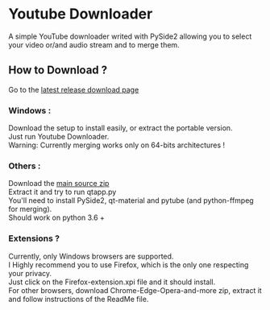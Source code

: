 # Youtube Downloader  
A simple YouTube downloader writed with PySide2 allowing you to select your video or/and audio stream and to merge them.  
## How to Download ?  
Go to the [latest release download page](https://github.com/SiniKraft/YoutubeDownloader/releases)  
### Windows :  
Download the setup to install easily, or extract the portable version.  
Just run Youtube Downloader.  
Warning: Currently merging works only on 64-bits architectures !  
### Others :  
Download the [main source zip](https://sinikraft.github.io/website/magic/dllatest?repo_link=https://api.github.com/repos/SiniKraft/YoutubeDownloader/releases/latest)  
Extract it and try to run qtapp.py  
You'll need to install PySide2, qt-material and pytube (and python-ffmpeg for merging).  
Should work on python 3.6 +  
### Extensions ?
Currently, only Windows browsers are supported.  
I Highly recommend you to use Firefox, which is the only one respecting your privacy.  
Just click on the Firefox-extension.xpi file and it should install.  
For other browsers, download Chrome-Edge-Opera-and-more zip, extract it and follow instructions of the ReadMe file.  
